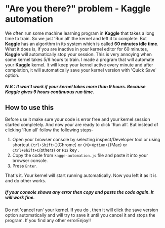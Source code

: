 # "Are you there?" problem - Kaggle automation
####

We often run some machine learning program in **Kaggle** that takes a long time to train. So we just 'Run all' the kernel and left it to complete. But **Kaggle** has an algorithm in its system which is called **60 minutes idle time**. What it does is, if you are inactive in your kernel editor for 60 minutes, **Kaggle** will automatically stop your session. This is very annoying when some kernel takes 5/6 hours to train. I made a program that will automate your **Kaggle** kernel. It will keep your kernel active every minute and after completion, it will automatically save your kernel version with 'Quick Save' option.

##### N.B : It won't work if your kernel takes more than 9 hours. Because Kaggle gives 9 hours continuous run time.

## How to use this
Before use it make sure your code is error free and your kernel session started completely. And now your are ready to click 'Run all'. But instead of clicking 'Run all' follow the following steps-
1. Open your browser console by selecting inspect/Developer tool or using shortcut `Ctrl+Shift+I`(Chrome) or `CMD+Option+I`(Mac) or `Ctrl+Shift+C`(others) or `F12` key .
2. Copy the code from `kagge-automation.js` file and paste it into your browser console.
3. Press `Enter`.

That's it. Your kernel will start running automatically. Now you left it as it is and do other works.
##### If your console shows any error then copy and paste the code again. It will work fine.
Do not 'cancel run' your kernel. If you do , then it will click the save version option automatically and will try to save it until you cancel it and stops the program. If you find any other errorEnjoy!!
